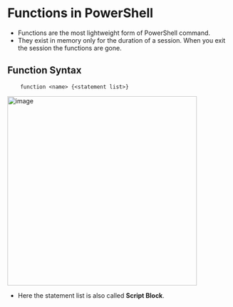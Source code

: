 # Functions in PowerShell

- Functions are the most lightweight form of PowerShell command.
- They exist in memory only for the duration of a session. When you exit the session the functions are gone.

## Function Syntax

        function <name> {<statement list>}
   
   
   <img width="425" alt="image" src="https://user-images.githubusercontent.com/56192979/170746766-1722f7bf-64c9-4c30-b9a2-ef84ee817c72.png">

* Here the statement list is also called **Script Block**. 


